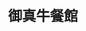 ---
title: "御真牛餐館"
description: "御真牛餐館"
layout: shop
keywords:
  - 美食競賽
  - 台灣美食
  - 美食精選
datePublished: "2025-06-30"
dateModified: "2025-07-05"
city: "台北市"
district: "萬華區"
address: "108台北市萬華區成都路27巷3號"
phone: "0223033960"
geo: "25.042835397710764, 121.50689539862134"
google_map: "https://maps.app.goo.gl/F3PYdz4HMu2wS2xs8"
footinder: "https://footinder.com.tw/%E5%8F%B0%E5%8C%97%E5%B8%82%E8%90%AC%E8%8F%AF%E5%8D%80/63609/"
official: "https://www.instagram.com/real_cow23033960/"
award:
  - name: "台北國際牛肉麵節"
    year: "2024"
    entries:
      - group: "鮮食組"
        cooking_style: "紅燒"
        rank: "銅牌"

---